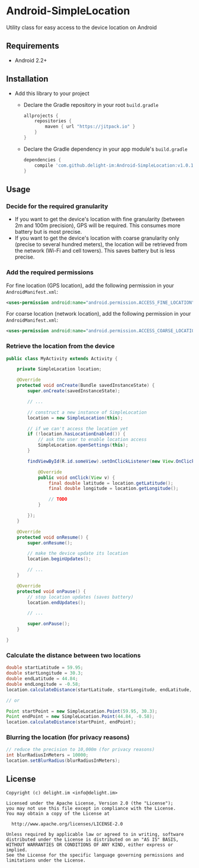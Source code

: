 # Android-SimpleLocation

Utility class for easy access to the device location on Android

## Requirements

 * Android 2.2+

## Installation

 * Add this library to your project
   * Declare the Gradle repository in your root `build.gradle`

     ```gradle
     allprojects {
         repositories {
             maven { url "https://jitpack.io" }
         }
     }
     ```

   * Declare the Gradle dependency in your app module's `build.gradle`

     ```gradle
     dependencies {
         compile 'com.github.delight-im:Android-SimpleLocation:v1.0.1'
     }
     ```

## Usage

### Decide for the required granularity

 * If you want to get the device's location with fine granularity (between 2m and 100m precision), GPS will be required. This consumes more battery but is most precise.
 * If you want to get the device's location with coarse granularity only (precise to several hundred meters), the location will be retrieved from the network (Wi-Fi and cell towers). This saves battery but is less precise.

### Add the required permissions

For fine location (GPS location), add the following permission in your `AndroidManifest.xml`:

```xml
<uses-permission android:name="android.permission.ACCESS_FINE_LOCATION" />
```

For coarse location (network location), add the following permission in your `AndroidManifest.xml`:

```xml
<uses-permission android:name="android.permission.ACCESS_COARSE_LOCATION" />
```

### Retrieve the location from the device

```java
public class MyActivity extends Activity {

    private SimpleLocation location;

    @Override
    protected void onCreate(Bundle savedInstanceState) {
        super.onCreate(savedInstanceState);

        // ...

        // construct a new instance of SimpleLocation
        location = new SimpleLocation(this);

        // if we can't access the location yet
        if (!location.hasLocationEnabled()) {
            // ask the user to enable location access
            SimpleLocation.openSettings(this);
        }

        findViewById(R.id.someView).setOnClickListener(new View.OnClickListener() {

            @Override
            public void onClick(View v) {
                final double latitude = location.getLatitude();
                final double longitude = location.getLongitude();

                // TODO
            }

        });
    }

    @Override
    protected void onResume() {
        super.onResume();

        // make the device update its location
        location.beginUpdates();

        // ...
    }

    @Override
    protected void onPause() {
        // stop location updates (saves battery)
        location.endUpdates();

        // ...

        super.onPause();
    }

}
```


### Calculate the distance between two locations

```java
double startLatitude = 59.95;
double startLongitude = 30.3;
double endLatitude = 44.84;
double endLongitude = -0.58;
location.calculateDistance(startLatitude, startLongitude, endLatitude, endLongitude);

// or

Point startPoint = new SimpleLocation.Point(59.95, 30.3);
Point endPoint = new SimpleLocation.Point(44.84, -0.58);
location.calculateDistance(startPoint, endPoint);
```

### Blurring the location (for privacy reasons)

```java
// reduce the precision to 10,000m (for privacy reasons)
int blurRadiusInMeters = 10000;
location.setBlurRadius(blurRadiusInMeters);
```

## License

```
Copyright (c) delight.im <info@delight.im>

Licensed under the Apache License, Version 2.0 (the "License");
you may not use this file except in compliance with the License.
You may obtain a copy of the License at

  http://www.apache.org/licenses/LICENSE-2.0

Unless required by applicable law or agreed to in writing, software
distributed under the License is distributed on an "AS IS" BASIS,
WITHOUT WARRANTIES OR CONDITIONS OF ANY KIND, either express or implied.
See the License for the specific language governing permissions and
limitations under the License.
```
